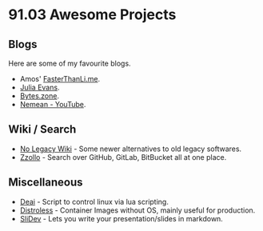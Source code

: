 # 91.03 Awesome Projects

## Blogs

Here are some of my favourite blogs.

* Amos' [FasterThanLi.me](https://fasterthanli.me).
* [Julia Evans](https://jvns.ca).
* [Bytes.zone](https://bytes.zone/posts).
* [Nemean - YouTube](https://youtube.com/@Nemean).

## Wiki / Search

* [No Legacy Wiki](https://nolegacy.codeberg.page) - Some newer alternatives to old legacy softwares.
* [Zzollo](https://zzollo.co) - Search over GitHub, GitLab, BitBucket all at one place.

## Miscellaneous

* [Deai](https://github.com/yshui/deai) - Script to control linux via lua scripting.
* [Distroless](https://github.com/GoogleContainerTools/distroless) - Container Images without OS, mainly useful for production.
* [SliDev](https://sli.dev) - Lets you write your presentation/slides in markdown.
